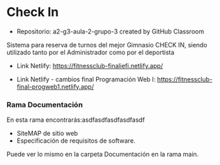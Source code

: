 # Check In

* Repositorio: a2-g3-aula-2-grupo-3 created by GitHub Classroom

Sistema para reserva de turnos del mejor Gimnasio CHECK IN, siendo utilizado tanto por el Administrador como por el deportista

* Link Netlify: https://fitnessclub-finaliefi.netlify.app/

* Link Netlify - cambios final Programación Web I: https://fitnessclub-final-progweb1.netlify.app/

### Rama Documentación

En esta rama encontrarás:asdfasdfasdfasdfasdf

* SiteMAP de sitio web 
* Especificación de requisitos de software.

Puede ver lo mismo en la carpeta Documentación en la rama main. 
